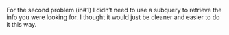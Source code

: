 For the second problem (in#1) I didn’t need to use a subquery to retrieve the info you were looking for. I thought it would just be cleaner and easier to do it this way. 
